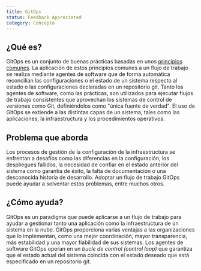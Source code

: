 ```yaml
---
title: GitOps
status: Feedback Appreciated
category: Concepto
---
```


## ¿Qué es?

GitOps es un conjunto de buenas prácticas basadas en unos [principios comunes](https://opengitops.dev/). La aplicación de estos principios comunes a un flujo de trabajo se realiza mediante agentes de software que de forma automática reconcilian las configuraciones o el estado de un sistema respecto al estado o las configuraciones declaradas en un repositorio git.
Tanto los agentes de software, como las prácticas, son utilizados para ejecutar flujos de trabajo consistentes que aprovechan los sistemas de control de versiones como Git, definiéndolos como "única fuente de verdad". El uso de GitOps se extiende a las distintas capas de un sistema, tales como las aplicaciones, la infraestructura y los procedimientos operativos.


## Problema que aborda

Los procesos de gestión de la configuración de la infraestructura se enfrentan a desafíos como las diferencias en la configuración, los despliegues fallidos, la necesidad de confiar en el estado anterior del sistema como garantía de éxito, la falta de documentación o una desconocida historia de desarrollo.
Adoptar un flujo de trabajo GitOps puede ayudar a solventar estos problemas, entre muchos otros.


## ¿Cómo ayuda?

GitOps es un paradigma que puede aplicarse a un flujo de trabajo para ayudar a gestionar tanto una aplicación como la infraestructura de un sistema en la nube. GitOps proporciona varias ventajas a las organizaciones que lo implementan, como una mejor coordinación, mayor transparencia, más estabilidad y una mayor fiabilidad de sus sistemas.
Los agentes de software GitOps operan en un *bucle de control (control loop)* que garantiza que el estado actual del sistema coincida con el estado deseado que está especificado en un repositorio git.

